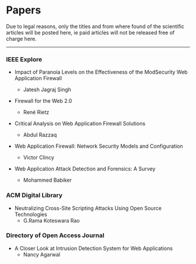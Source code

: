 # Papers

Due to legal reasons, only the titles and from where found of the scientific articles will be posted here, ie paid articles will not be released free of charge here.

---

### IEEE Explore

-  Impact of Paranoia Levels on the Effectiveness of the ModSecurity Web Application Firewall 
    - Jatesh Jagraj Singh

- Firewall for the Web 2.0
    - René Rietz

- Critical Analysis on Web Application Firewall Solutions
    - Abdul Razzaq

- Web Application Firewall: Network Security Models and Configuration
    - Victor Clincy

- Web Application Attack Detection and Forensics: A Survey 
    - Mohammed Babiker

### ACM Digital Library

- Neutralizing Cross-Site Scripting Attacks Using Open Source Technologies
    - G.Rama Koteswara Rao

### Directory of Open Access Journal

- A Closer Look at Intrusion Detection System for Web Applications
    - Nancy Agarwal